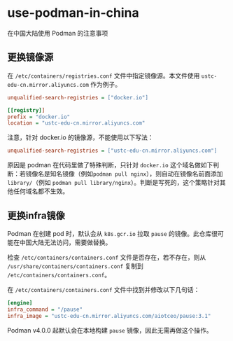 # use-podman-in-china
在中国大陆使用 Podman 的注意事项

## 更换镜像源

在 `/etc/containers/registries.conf` 文件中指定镜像源。本文件使用 `ustc-edu-cn.mirror.aliyuncs.com` 作为例子。

```ini
unqualified-search-registries = ["docker.io"]

[[registry]]
prefix = "docker.io"
location = "ustc-edu-cn.mirror.aliyuncs.com"
```

注意，针对 docker.io 的镜像源，不能使用以下写法：

```ini
unqualified-search-registries = ["ustc-edu-cn.mirror.aliyuncs.com"]
```

原因是 podman 在代码里做了特殊判断，只针对 `docker.io` 这个域名做如下判断：若镜像名是知名镜像（例如`podman pull nginx`），则自动在镜像名前面添加`library/`（例如 `podman pull library/nginx`）。判断是写死的，这个策略针对其他任何域名都不生效。

## 更换infra镜像

Podman 在创建 pod 时，默认会从 `k8s.gcr.io` 拉取 `pause` 的镜像。此仓库很可能在中国大陆无法访问，需要做替换。

检查 `/etc/containers/containers.conf` 文件是否存在，若不存在，则从 `/usr/share/containers/containers.conf` 复制到 `/etc/containers/containers.conf`。

在 `/etc/containers/containers.conf` 文件中找到并修改以下几句话：

```ini
[engine]
infra_command = "/pause"
infra_image = "ustc-edu-cn.mirror.aliyuncs.com/aiotceo/pause:3.1"
```

Podman v4.0.0 起默认会在本地构建 `pause` 镜像，因此无需再做这个操作。
